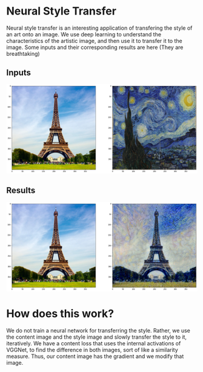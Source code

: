 # Neural Style Transfer

Neural style transfer is an interesting application of transfering the style of an art onto an image. We use deep learning to understand the characteristics of the artistic image, and then use it to transfer it to the image. Some inputs and their corresponding results are here (They are breathtaking)

## Inputs
![inputs](nst.png)

## Results
![results](result.png)

# How does this work?

We do not train a neural network for transferring the style. Rather, we use the content image and the style image and slowly transfer the style to it, iteratively. We have a content loss that uses the internal activations of VGGNet, to find the difference in both images, sort of like a similarity measure. Thus, our content image has the gradient and we modify that image. 
